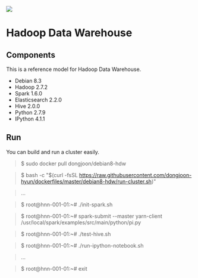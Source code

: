[![](https://badge.imagelayers.io/dongjoon/debian8-hdw:latest.svg)](https://imagelayers.io/?images=dongjoon/debian8-hdw:latest 'Get your own badge on imagelayers.io')

Hadoop Data Warehouse
====================

Components
----------
This is a reference model for Hadoop Data Warehouse.

* Debian 8.3
* Hadoop 2.7.2
* Spark 1.6.0
* Elasticsearch 2.2.0
* Hive 2.0.0
* Python 2.7.9
* IPython 4.1.1

Run
---
You can build and run a cluster easily.

> $ sudo docker pull dongjoon/debian8-hdw

> $ bash -c "$(curl -fsSL https://raw.githubusercontent.com/dongjoon-hyun/dockerfiles/master/debian8-hdw/run-cluster.sh)"

> ...

> $ root@hnn-001-01:~# ./init-spark.sh 

> $ root@hnn-001-01:~# spark-submit --master yarn-client /usr/local/spark/examples/src/main/python/pi.py

> $ root@hnn-001-01:~# ./test-hive.sh 

> $ root@hnn-001-01:~# ./run-ipython-notebook.sh

> ...

> $ root@hnn-001-01:~# exit
